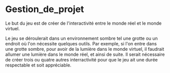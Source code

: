 # Gestion_de_projet


Le but du jeu est de créer de l'interactivité entre le monde réel et le monde virtuel.

Le jeu se déroulerait dans un environnement sombre tel une grotte ou un endroit où l'on nécessite quelques outils.
Par exemple, si l'on entre dans une grotte sombre, pour avoir de la lumière dans le monde virtuel, il faudrait allumer une lumière dans le monde réel, et ainsi de suite.
Il serait nécessaire de créer trois ou quatre autres interractivité pour que le jeu ait une durée respectable et soit appréciable.
